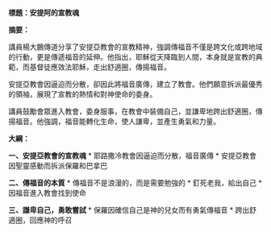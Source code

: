 **標題：安提阿的宣教魂**

**摘要：**

講員楊大鵬傳道分享了安提亞教會的宣教精神，強調傳福音不僅是跨文化或跨地域的行動，更是傳遞福音的延伸。他指出，耶穌從天降臨到人間，本身就是宣教的典範，而基督徒應效法耶穌，走出舒適圈，傳揚福音。

安提亞教會因逼迫而分散，卻因此將福音廣傳，建立了教會。他們願意拆派最優秀的領袖，展現了宣教的熱情和對神使命的委身。

講員鼓勵會眾進入教會，委身服事，在教會中裝備自己，並謙卑地跨出舒適圈，傳揚福音。他強調，福音能轉化生命，使人謙卑，並產生勇氣和力量。

**大綱：**

**一、安提亞教會的宣教魂**
    * 耶路撒冷教會因逼迫而分散，福音廣傳
    * 安提亞教會因聖靈感動而拆派保羅和巴拿巴

**二、傳福音的本質**
    * 傳福音不是浪漫的，而是需要勉強的
    * 釘死老我，給出自己
    * 因福音進入教會找到使命

**三、謙卑自己，勇敢嘗試**
    * 保羅因確信自己是神的兒女而有勇氣傳福音
    * 跨出舒適圈，回應神的呼召